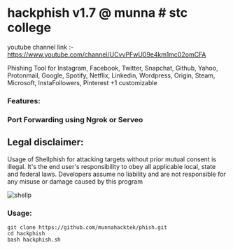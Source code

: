 # hackphish v1.7 @ munna # stc college 

youtube channel link :-  https://www.youtube.com/channel/UCvvPFwU09e4km1mc02omCFA

Phishing Tool for Instagram, Facebook, Twitter, Snapchat, Github, Yahoo, Protonmail, Google,
 Spotify, Netflix, Linkedin, Wordpress, Origin, Steam, Microsoft, InstaFollowers, Pinterest +1 customizable

### Features:
### Port Forwarding using Ngrok or Serveo

## Legal disclaimer:

Usage of Shellphish for attacking targets without prior mutual consent is illegal. It's the end user's 
responsibility to obey all applicable local, state and federal laws. Developers assume no liability and 
are not responsible for any misuse or damage caused by this program 

![shellp](https://user-images.githubusercontent.com/34893261/43082609-d6273f58-8e6a-11e8-97f3-df56e03ad83d.png)

### Usage:
```
git clone https://github.com/munnahacktek/phish.git
cd hackphish
bash hackphish.sh
```

